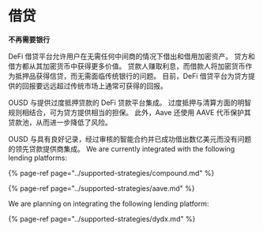 # 借贷

**不再需要银行**

DeFi 借贷平台允许用户在无需任何中间商的情况下借出和借用加密资产。 贷方和借方都从其加密货币中获得更多价值。 贷款人赚取利息，而借款人将加密货币作为抵押品获得信贷，而无需面临传统银行的问题。 目前，DeFi 借贷平台为贷方提供的回报要远远超过传统市场上通常可获得的回报。

OUSD 与提供过度抵押贷款的 DeFi 贷款平台集成。 过度抵押与清算方面的明智规则相结合，可为贷方提供相当的担保。 此外，Aave 还使用 AAVE 代币保护其贷款池，从而进一步降低了风险。

OUSD 与具有良好记录，经过审核的智能合约并已成功借出数亿美元而没有问题的领先贷款提供商集成。 We are currently integrated with the following lending platforms:

{% page-ref page="../supported-strategies/compound.md" %}

{% page-ref page="../supported-strategies/aave.md" %}

We are planning on integrating the following lending platform:

{% page-ref page="../supported-strategies/dydx.md" %}











